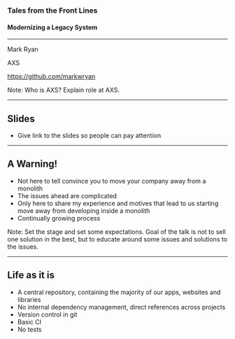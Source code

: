 ### Tales from the Front Lines
#### Modernizing a Legacy System


---

Mark Ryan

AXS

https://github.com/markwryan

Note:
Who is AXS? Explain role at AXS.

---

## Slides

* Give link to the slides so people can pay attention

---

## A Warning!

* Not here to tell convince you to move your company away from a monolith
* The issues ahead are complicated
* Only here to share my experience and motives that lead to us starting move away from developing inside a monolith
* Continually growing process

Note:
Set the stage and set some expectations. Goal of the talk is not to sell one solution in the best, but to educate around some issues and solutions to the issues.

---

## Life as it is

* A central repository, containing the majority of our apps, websites and libraries
* No internal dependency management, direct references across projects
* Version control in git
* Basic CI
* No tests